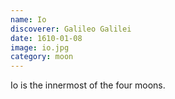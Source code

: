 ```yaml
---
name: Io
discoverer: Galileo Galilei
date: 1610-01-08
image: io.jpg
category: moon
---
```


Io is the innermost of the four moons.
